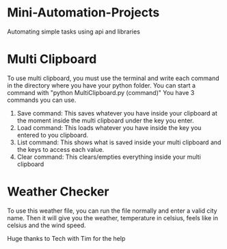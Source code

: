 # Mini-Automation-Projects
Automating simple tasks using api and libraries

# Multi Clipboard
To use multi clipboard, you must use the terminal and write each command in the directory where you have your python folder.
You can start a command with "python MultiClipboard.py (command)"
You have 3 commands you can use.
1. Save command: 
  This saves whatever you have inside your clipboard at the moment inside the multi clipboard under the key you enter.
2. Load command: 
  This loads whatever you have inside the key you entered to you clipboard.
3. List command: 
  This shows what is saved inside your multi clipboard and the keys to access each value.
4. Clear command: 
  This clears/empties everything inside your multi clipboard

# Weather Checker
To use this weather file, you can run the file normally and enter a valid city name.
Then it will give you the weather, temperature in celsius, feels like in celsius and the wind speed.

Huge thanks to Tech with Tim for the help
